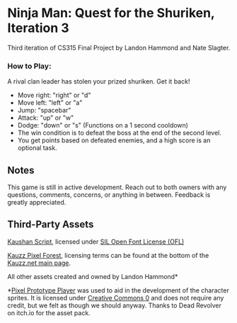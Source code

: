 # Ninja Man: Quest for the Shuriken, Iteration 3
Third iteration of CS315 Final Project by Landon Hammond and Nate Slagter.

### How to Play:
A rival clan leader has stolen your prized shuriken. Get it back! 
* Move right: "right" or "d"  
* Move left: "left" or "a"  
* Jump: "spacebar"
* Attack: "up" or "w"
* Dodge: "down" or "s" (Functions on a 1 second cooldown)
* The win condition is to defeat the boss at the end of the second level.
* You get points based on defeated enemies, and a high score is an optional task.

## Notes

This game is still in active development. Reach out to both owners with any questions, comments, concerns, or anything in between. Feedback is greatly appreciated.
## Third-Party Assets
[Kaushan Script](https://fonts.google.com/specimen/Kaushan+Script?query=kaushan), licensed under [SIL Open Font License (OFL)](https://scripts.sil.org/cms/scripts/page.php?site_id=nrsi&id=OFL)

[Kauzz Pixel Forest](https://kauzz.net/2020/01/26/pixelforest/), licensing terms can be found at the bottom of the [Kauzz.net main page](https://kauzz.net/).

All other assets created and owned by Landon Hammond*

*[Pixel Prototype Player](https://deadrevolver.itch.io/pixel-prototype-player-sprites?download) was used to aid in the development of the character sprites. It is licensed under [Creative Commons 0](https://creativecommons.org/publicdomain/zero/1.0/) and does not require any credit, but we felt as though we should anyway. Thanks to Dead Revolver on itch.io for the asset pack.
